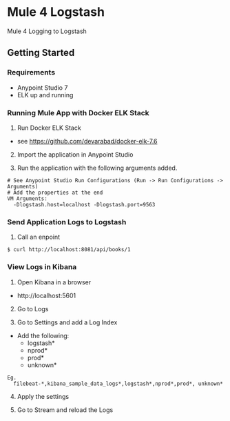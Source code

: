# Mule 4 Logstash #
Mule 4 Logging to Logstash

## Getting Started ##

### Requirements ###
  - Anypoint Studio 7
  - ELK up and running

### Running Mule App with Docker ELK Stack ###
1. Run Docker ELK Stack
  - see https://github.com/devarabad/docker-elk-7.6

2. Import the application in Anypoint Studio

3. Run the application with the following arguments added. 
```
# See Anypoint Studio Run Configurations (Run -> Run Configurations -> Arguments)
# Add the properties at the end
VM Arguments:
  -Dlogstash.host=localhost -Dlogstash.port=9563
```

### Send Application Logs to Logstash ###
1. Call an enpoint
```
$ curl http://localhost:8081/api/books/1
```

### View Logs in Kibana ###
1. Open Kibana in a browser
  - http://localhost:5601

2. Go to Logs

3. Go to Settings and add a Log Index
  - Add the following:
    - logstash*
    - nprod*
    - prod*
    - unknown*
```
Eg. 
  filebeat-*,kibana_sample_data_logs*,logstash*,nprod*,prod*, unknown*
```

4. Apply the settings

5. Go to Stream and reload the Logs

